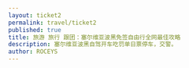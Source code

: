 ```yaml
---
layout: ticket2
permalink: travel/ticket2
published: true
title: 旅游 旅行 跟团：塞尔维亚波黑免签自由行全网最佳攻略 
description: 塞尔维亚波黑自驾开车吃罚单日票停车，交警。
author: ROCEYS
---
```

